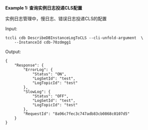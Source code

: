 **Example 1: 查询实例日志投递CLS配置**

实例日志管理中，慢日志、错误日志投递CLS的配置

Input: 

```
tccli cdb DescribeDBInstanceLogToCLS --cli-unfold-argument  \
    --InstanceId cdb-70zdmgg1
```

Output: 
```
{
    "Response": {
        "ErrorLog": {
            "Status": "ON",
            "LogSetId": "test",
            "LogTopicId": "test"
        },
        "SlowLog": {
            "Status": "OFF",
            "LogSetId": "test",
            "LogTopicId": "test"
        },
        "RequestId": "8a96c7fec3c747adb83cb0868c0107d5"
    }
}
```

